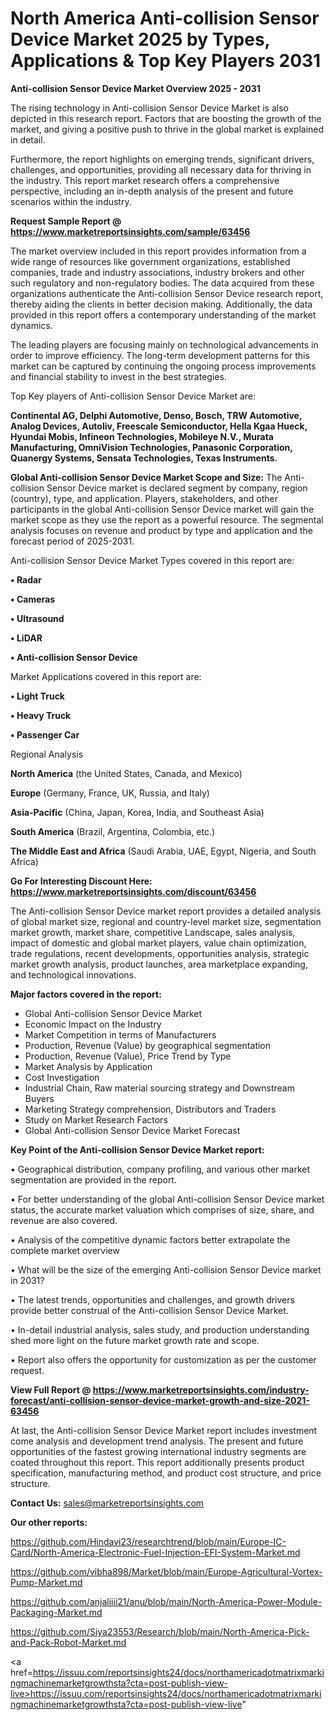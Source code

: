 # North America Anti-collision Sensor Device Market 2025 by Types, Applications & Top Key Players 2031

<Strong> Anti-collision Sensor Device Market Overview 2025 - 2031</strong>

The rising technology in Anti-collision Sensor Device Market is also depicted in this research report. Factors that are boosting the growth of the market, and giving a positive push to thrive in the global market is explained in detail.

Furthermore, the report highlights on emerging trends, significant drivers, challenges, and opportunities, providing all necessary data for thriving in the industry. This report market research offers a comprehensive perspective, including an in-depth analysis of the present and future scenarios within the industry.

<strong>Request Sample Report @ <a href=https://www.marketreportsinsights.com/sample/63456>https://www.marketreportsinsights.com/sample/63456</a></strong>

The market overview included in this report provides information from a wide range of resources like government organizations, established companies, trade and industry associations, industry brokers and other such regulatory and non-regulatory bodies. The data acquired from these organizations authenticate the Anti-collision Sensor Device research report, thereby aiding the clients in better decision making. Additionally, the data provided in this report offers a contemporary understanding of the market dynamics.

The leading players are focusing mainly on technological advancements in order to improve efficiency. The long-term development patterns for this market can be captured by continuing the ongoing process improvements and financial stability to invest in the best strategies.

Top Key players of Anti-collision Sensor Device Market are:

<strong>Continental AG, Delphi Automotive, Denso, Bosch, TRW Automotive, Analog Devices, Autoliv, Freescale Semiconductor, Hella Kgaa Hueck, Hyundai Mobis, Infineon Technologies, Mobileye N.V., Murata Manufacturing, OmniVision Technologies, Panasonic Corporation, Quanergy Systems, Sensata Technologies, Texas Instruments.</strong>

<strong><b>Global Anti-collision Sensor Device Market Scope and Size:</b></strong>
The Anti-collision Sensor Device market is declared segment by company, region (country), type, and application. Players, stakeholders, and other participants in the global Anti-collision Sensor Device market will gain the market scope as they use the report as a powerful resource. The segmental analysis focuses on revenue and product by type and application and the forecast period of 2025-2031.

Anti-collision Sensor Device Market Types covered in this report are:

<strong>• Radar

• Cameras

• Ultrasound

• LiDAR

• Anti-collision Sensor Device</strong>

Market Applications covered in this report are:

<strong>• Light Truck

• Heavy Truck

• Passenger Car</strong> 

Regional Analysis

<strong>North America</strong> (the United States, Canada, and Mexico)

<strong>Europe</strong> (Germany, France, UK, Russia, and Italy)

<strong>Asia-Pacific</strong> (China, Japan, Korea, India, and Southeast Asia)

<strong>South America</strong> (Brazil, Argentina, Colombia, etc.)

<strong>The Middle East and Africa</strong> (Saudi Arabia, UAE, Egypt, Nigeria, and South Africa)

<strong>Go For Interesting Discount Here: <a href=https://www.marketreportsinsights.com/discount/63456>https://www.marketreportsinsights.com/discount/63456</a></strong>

The Anti-collision Sensor Device market report provides a detailed analysis of global market size, regional and country-level market size, segmentation market growth, market share, competitive Landscape, sales analysis, impact of domestic and global market players, value chain optimization, trade regulations, recent developments, opportunities analysis, strategic market growth analysis, product launches, area marketplace expanding, and technological innovations.

<strong><b>Major factors covered in the report:</b></strong>
<ul>
  <li>Global Anti-collision Sensor Device Market </li>
  <li>Economic Impact on the Industry</li>
  <li>Market Competition in terms of Manufacturers</li>
  <li>Production, Revenue (Value) by geographical segmentation</li>
  <li>Production, Revenue (Value), Price Trend by Type</li>
  <li>Market Analysis by Application</li>
  <li>Cost Investigation</li>
  <li>Industrial Chain, Raw material sourcing strategy and Downstream Buyers</li>
  <li>Marketing Strategy comprehension, Distributors and Traders</li>
  <li>Study on Market Research Factors</li>
  <li>Global Anti-collision Sensor Device Market Forecast</li>
</ul>

<strong><b>Key Point of the Anti-collision Sensor Device Market report:</b></strong>

• Geographical distribution, company profiling, and various other market segmentation are provided in the report.

• For better understanding of the global Anti-collision Sensor Device market status, the accurate market valuation which comprises of size, share, and revenue are also covered.

• Analysis of the competitive dynamic factors better extrapolate the complete market overview

• What will be the size of the emerging Anti-collision Sensor Device market in 2031?

• The latest trends, opportunities and challenges, and growth drivers provide better construal of the Anti-collision Sensor Device Market.

• In-detail industrial analysis, sales study, and production understanding shed more light on the future market growth rate and scope.

• Report also offers the opportunity for customization as per the customer request.

<strong><b>View Full Report @ <a href=https://www.marketreportsinsights.com/industry-forecast/anti-collision-sensor-device-market-growth-and-size-2021-63456>https://www.marketreportsinsights.com/industry-forecast/anti-collision-sensor-device-market-growth-and-size-2021-63456</a></b></strong>


At last, the Anti-collision Sensor Device Market report includes investment come analysis and development trend analysis. The present and future opportunities of the fastest growing international industry segments are coated throughout this report. This report additionally presents product specification, manufacturing method, and product cost structure, and price structure.

<strong>Contact Us:</strong>
sales@marketreportsinsights.com

<strong>Our other reports:</strong>

<a href=https://github.com/Hindavi23/researchtrend/blob/main/Europe-IC-Card/North-America-Electronic-Fuel-Injection-EFI-System-Market.md>https://github.com/Hindavi23/researchtrend/blob/main/Europe-IC-Card/North-America-Electronic-Fuel-Injection-EFI-System-Market.md</a>

<a href=https://github.com/vibha898/Market/blob/main/Europe-Agricultural-Vortex-Pump-Market.md>https://github.com/vibha898/Market/blob/main/Europe-Agricultural-Vortex-Pump-Market.md</a>

<a href=https://github.com/anjaliiii21/anu/blob/main/North-America-Power-Module-Packaging-Market.md>https://github.com/anjaliiii21/anu/blob/main/North-America-Power-Module-Packaging-Market.md</a>

<a href=https://github.com/Siya23553/Research/blob/main/North-America-Pick-and-Pack-Robot-Market.md>https://github.com/Siya23553/Research/blob/main/North-America-Pick-and-Pack-Robot-Market.md</a>

<a href=https://issuu.com/reportsinsights24/docs/northamericadotmatrixmarkingmachinemarketgrowthsta?cta=post-publish-view-live>https://issuu.com/reportsinsights24/docs/northamericadotmatrixmarkingmachinemarketgrowthsta?cta=post-publish-view-live</a>"
